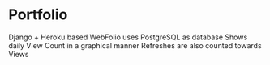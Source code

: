 # Portfolio

Django + Heroku based WebFolio uses PostgreSQL as database 
Shows daily View Count in a graphical manner 
Refreshes are also counted towards Views 

